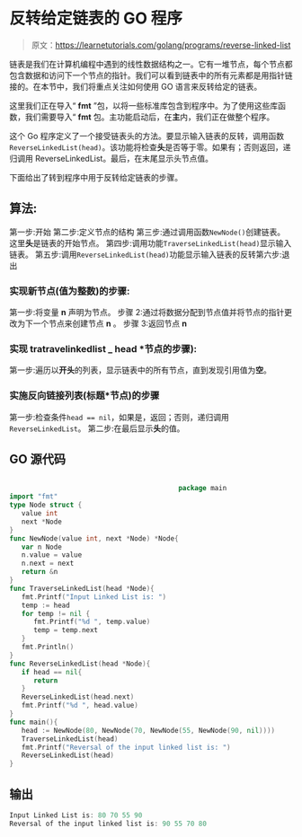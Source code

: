 # 反转给定链表的 GO 程序

> 原文：<https://learnetutorials.com/golang/programs/reverse-linked-list>

链表是我们在计算机编程中遇到的线性数据结构之一。它有一堆节点，每个节点都包含数据和访问下一个节点的指针。我们可以看到链表中的所有元素都是用指针链接的。在本节中，我们将重点关注如何使用 GO 语言来反转给定的链表。

这里我们正在导入“ **fmt** ”包，以将一些标准库包含到程序中。为了使用这些库函数，我们需要导入“ **fmt** 包。主功能启动后，在**主**内，我们正在做整个程序。

这个 Go 程序定义了一个接受链表头的方法。要显示输入链表的反转，调用函数`ReverseLinkedList(head)`。该功能将检查**头**是否等于零。如果有；否则返回，递归调用 ReverseLinkedList。最后，在末尾显示头节点值。

下面给出了转到程序中用于反转给定链表的步骤。

## 算法:

第一步:开始
第二步:定义节点的结构
第三步:通过调用函数`NewNode()`创建链表。这里**头**是链表的开始节点。
第四步:调用功能`TraverseLinkedList(head)`显示输入链表。
第五步:调用`ReverseLinkedList(head)`功能显示输入链表的反转第六步:退出

### 实现新节点(值为整数)的步骤:

第一步:将变量 **n** 声明为节点。
步骤 2:通过将数据分配到节点值并将节点的指针更改为下一个节点来创建节点 **n** 。
步骤 3:返回节点 **n**

### 实现 tratravelinkedlist _ head *节点的步骤):

第一步:遍历以**开头**的列表，显示链表中的所有节点，直到发现引用值为**空**。

### 实施反向链接列表(标题*节点)的步骤

第一步:检查条件`head == nil`，如果是，返回；否则，递归调用`ReverseLinkedList`。
第二步:在最后显示**头**的值。

## GO 源代码

```go

                                          package main
import "fmt"
type Node struct {
   value int
   next *Node
}
func NewNode(value int, next *Node) *Node{
   var n Node
   n.value = value
   n.next = next
   return &n
}
func TraverseLinkedList(head *Node){
   fmt.Printf("Input Linked List is: ")
   temp := head
   for temp != nil {
      fmt.Printf("%d ", temp.value)
      temp = temp.next
   }
   fmt.Println()
}
func ReverseLinkedList(head *Node){
   if head == nil{
      return
   }
   ReverseLinkedList(head.next)
   fmt.Printf("%d ", head.value)
}
func main(){
   head := NewNode(80, NewNode(70, NewNode(55, NewNode(90, nil))))
   TraverseLinkedList(head)
   fmt.Printf("Reversal of the input linked list is: ")
   ReverseLinkedList(head)
}

```

## 输出

```go
Input Linked List is: 80 70 55 90 
Reversal of the input linked list is: 90 55 70 80 
```